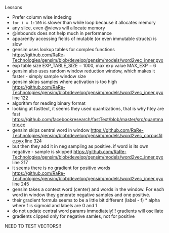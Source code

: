 Lessons

- Prefer column wise indexing
- `for i = 1:100` is slower than while loop because it allocates memory
- any slice, even @views will allocate memory
- @inbounds does not help much in performance
- apparently accessing fields of mutable (or even immutable structs) is slow
- gensim uses lookup tables for complex functions https://github.com/RaRe-Technologies/gensim/blob/develop/gensim/models/word2vec_inner.pyx
- exp table size EXP_TABLE_SIZE = 1000, max exp value MAX_EXP = 6
- gensim also uses random window reduction window, which makes it faster - simply sample window size
- gensim skips samples where activation is too high https://github.com/RaRe-Technologies/gensim/blob/develop/gensim/models/word2vec_inner.pyx line 122
- algorithm for reading binary format
- looking at fasttext, it seems they used quantizations, that is why htey are fast https://github.com/facebookresearch/fastText/blob/master/src/quantmatrix.cc
- gensim skips central word in window https://github.com/RaRe-Technologies/gensim/blob/develop/gensim/models/word2vec_corpusfile.pyx line 324
- but then they add it in neg sampling as positive. if word is its own negative - sample is skipped https://github.com/RaRe-Technologies/gensim/blob/develop/gensim/models/word2vec_inner.pyx line 217
- it seems there is no gradient for positive words https://github.com/RaRe-Technologies/gensim/blob/develop/gensim/models/word2vec_inner.pyx line 245
- gensim takes a context word (center) and words in the window. For each word in window they generate negative samples and one positive. 
- their gradient formula seems to be a little bit different (label - f) * alpha where f is sigmoid and labels are 0 and 1
- do not update central word params immediately!!! gradients will oscillate
- gradients clipped only for negative samles, not for positive 


NEED TO TEST VECTORS!!
